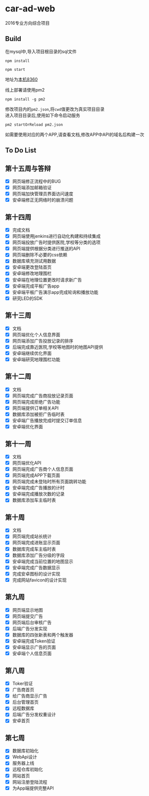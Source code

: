 # car-ad-web

2016专业方向综合项目

## Build
在mysql中,导入项目根目录的sql文件

```
npm install

npm start
```
地址为[本机8360](http://127.0.0.1:8360)  

线上部署请使用pm2
```
npm install -g pm2
```
修改项目内的`pm2.json`,将`cwd`值更改为真实项目目录  
进入项目目录后,使用如下命令启动服务
```
pm2 startOrReload pm2.json
```

如需要使用对应的两个APP,请查看文档,修改APP中API的域名后构建一次

## To Do List
## 第十五周与答辩
- [x] 网页端修正流程中的BUG
- [x] 网页端添加邮箱验证
- [x] 网页端加快管理员界面访问速度
- [x] 安卓端修正无网络时的崩溃问题

## 第十四周
- [x] 完成文档
- [x] 网页端使用jenkins进行自动化构建和持续集成
- [x] 网页端投放广告时提供医院,学校等分类的选项
- [x] 网页端提供根据分类进行推送的API
- [x] 网页端删除不必要的css依赖
- [x] 数据库填充测试用数据
- [x] 安卓端更改登陆首页
- [x] 安卓端修改地理围栏
- [x] 安卓端在地理位置更改时请求新广告
- [x] 安卓端完成平板广告app
- [x] 安卓端平板广告演示app完成轮询和播放功能
- [x] 研究LED的SDK

## 第十三周
- [x] 文档
- [x] 网页端优化个人信息界面
- [x] 网页端添加广告投放记录的排序
- [x] 后端完成靠近医院,学校等地图时的地图API提供
- [x] 安卓端继续优化界面
- [x] 安卓端研究地理围栏功能

## 第十二周
- [x] 文档
- [x] 网页端完成广告商投放记录页面
- [x] 网页端完成拒绝广告功能
- [x] 网页端提供订单相关API
- [x] 数据库添加被拒广告临时表
- [x] 安卓端广告播放完成时提交订单信息
- [x] 安卓端优化界面

## 第十一周
- [x] 文档
- [x] 网页端优化API
- [x] 网页端完成广告商个人信息页面
- [x] 网页端完成APP下载页面
- [x] 网页端完成未登陆时所有页面跳转功能
- [x] 安卓端完成广告播放的计时
- [x] 安卓端完成播放次数的记录 
- [x] 数据库添加车主临时表

## 第十周
- [x] 文档
- [x] 网页端完成站长统计
- [x] 网页端完成进账显示页面
- [x] 数据库完成车主临时表
- [x] 数据库添加广告分级的字段
- [x] 安卓端完成当前位置的地图显示
- [x] 安卓端完成广告数据显示
- [x] 完成安卓图标的设计实现
- [x] 完成网站favicon的设计实现

## 第九周
- [x] 网页端显示地图
- [x] 网页端提交广告 
- [x] 网页端后台审核广告
- [x] 后端广告分发实现 
- [x] 数据库的四张新表和两个触发器
- [x] 安卓端完成Token验证
- [x] 安卓端显示广告的页面
- [x] 安卓端个人信息页面

## 第八周
- [x] Toker验证
- [x] 广告商首页
- [x] 给广告商显示广告
- [x] 后台管理首页
- [x] 远程数据库
- [x] 后端广告分发权重设计
- [x] 安卓首页

## 第七周
- [x] 数据库初始化
- [x] WebApi设计
- [x] 服务器上线
- [x] 远程仓库初始化
- [x] 网站首页
- [x] 网站注册登陆流程
- [x] 为App端提供完整API
